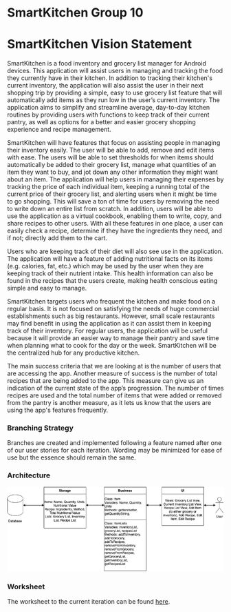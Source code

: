# SmartKitchen Group 10

# SmartKitchen Vision Statement

SmartKitchen is a food inventory and grocery list manager for Android devices. This application will assist users in managing and tracking the food they currently have in their kitchen. In addition to tracking their kitchen's current inventory, the application will also assist the user in their next shopping trip by providing a simple, easy to use grocery list feature that will automatically add items as they run low in the user’s current inventory. The application aims to simplify and streamline average, day-to-day kitchen routines by providing users with functions to keep track of their current pantry, as well as options for a better and easier grocery shopping experience and recipe management.
 
SmartKitchen will have features that focus on assisting people in managing their inventory easily. The user will be able to add, remove and edit items with ease. The users will be able to set thresholds for when items should automatically be added to their grocery list, manage what quantities of an item they want to buy, and jot down any other information they might want about an item. The application will help users in managing their expenses by tracking the price of each individual item, keeping a running total of the current price of their grocery list, and alerting users when it might be time to go shopping. This will save a ton of time for users by removing the need to write down an entire list from scratch. In addition, users will be able to use the application as a virtual cookbook, enabling them to write, copy, and share recipes to other users. With all these features in one place, a user can easily check a recipe, determine if they have the ingredients they need, and if not; directly add them to the cart. 

Users who are keeping track of their diet will also see use in the application. The application will have a feature of adding nutritional facts on its items (e.g. calories, fat, etc.) which may be used by the user when they are keeping track of their nutrient intake. This health information can also be found in the recipes that the users create, making health conscious eating simple and easy to manage.
 
SmartKitchen targets users who frequent the kitchen and make food on a regular basis. It is not focused on satisfying the needs of huge commercial establishments such as big restaurants. However, small scale restaurants may find benefit in using the application as it can assist them in keeping track of their inventory. For regular users, the application will be useful because it will provide an easier way to manage their pantry and save time when planning what to cook for the day or the week. SmartKitchen will be the centralized hub for any productive kitchen.
 
The main success criteria that we are looking at is the number of users that are accessing the app. Another measure of success is the number of total recipes that are being added to the app. This measure can give us an indication of the current state of the app’s progression. The number of times recipes are used and the total number of items that were added or removed from the pantry is another measure, as it lets us know that the users are using the app's features frequently. 

### Branching Strategy

Branches are created and implemented following a feature named after one of our user stories for each iteration. Wording may be minimized for ease of use but the essence should remain the same.

### Architecture
![Architecure](architecture.png "Architecture")

### Worksheet
The worksheet to the current iteration can be found [here](worksheet.md).